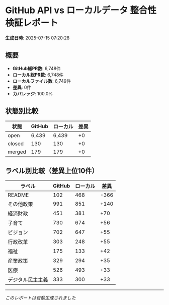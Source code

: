 # GitHub API vs ローカルデータ 整合性検証レポート

**生成日時**: 2025-07-15 07:20:28

## 概要

- **GitHub総PR数**: 6,748件
- **ローカル総PR数**: 6,748件
- **ローカルファイル数**: 6,749件
- **差異**: 0件
- **カバレッジ**: 100.0%

## 状態別比較

| 状態 | GitHub | ローカル | 差異 |
|------|--------|----------|------|
| open | 6,439 | 6,439 | +0 |
| closed | 130 | 130 | +0 |
| merged | 179 | 179 | +0 |

## ラベル別比較（差異上位10件）

| ラベル | GitHub | ローカル | 差異 |
|--------|--------|----------|------|
| README | 102 | 468 | -366 |
| その他政策 | 991 | 851 | +140 |
| 経済財政 | 451 | 381 | +70 |
| 子育て | 730 | 674 | +56 |
| ビジョン | 702 | 647 | +55 |
| 行政改革 | 303 | 248 | +55 |
| 福祉 | 175 | 133 | +42 |
| 産業政策 | 329 | 294 | +35 |
| 医療 | 526 | 493 | +33 |
| デジタル民主主義 | 333 | 300 | +33 |

---
*このレポートは自動生成されました*